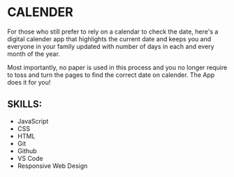 # CALENDER
For those who still prefer to rely on a calendar to check the date, here's a digital calender app that highlights the current date and keeps you and everyone in your family updated with number of days in each and every month of the year.

Most importantly, no paper is used in this process and you no longer require to toss and turn the pages to find the correct date on calender. The App does it for you!

## SKILLS: 
- JavaScript 
- CSS
- HTML
- Git
- Github
- VS Code
- Responsive Web Design
